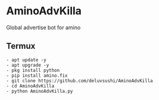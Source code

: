 # AminoAdvKilla
Global advertise bot for amino

## Termux
```shell
- apt update -y
- apt upgrade -y
- pkg install python
- pip install amino.fix
- git clone https://github.com/deluvsushi/AminoAdvKilla
- cd AminoAdvKilla
- python AminoAdvKilla.py
```
